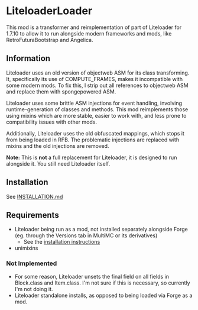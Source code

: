 # LiteloaderLoader

This mod is a transformer and reimplementation of part of Liteloader for 1.7.10 to allow it to run alongside modern frameworks and mods, like RetroFuturaBootstrap and Angelica.

## Information

Liteloader uses an old version of objectweb ASM for its class transforming. It, specifically its use of COMPUTE_FRAMES, makes it incompatible with some modern mods. To fix this, I strip out all references to objectweb ASM and replace them with spongepowered ASM.

Liteloader uses some brittle ASM injections for event handling, involving runtime-generation of classes and methods. This mod reimplements those using mixins which are more stable, easier to work with, and less prone to compatibility issues with other mods.

Additionally, Liteloader uses the old obfuscated mappings, which stops it from being loaded in RFB. The problematic injections are replaced with mixins and the old injections are removed.

**Note:** This is **not** a full replacement for Liteloader, it is designed to run alongside it. You still need Liteloader itself.

## Installation

See [INSTALLATION.md](./INSTALLATION.md)

## Requirements

- Liteloader being run as a mod, not installed separately alongside Forge (eg. through the Versions tab in MultiMC or its derivatives)
  - See the [installation instructions](./INSTALLATION.md)
- unimixins

### Not Implemented

- For some reason, Liteloader unsets the final field on all fields in Block.class and Item.class. I'm not sure if this is necessary, so currently I'm not doing it.
- Liteloader standalone installs, as opposed to being loaded via Forge as a mod.
